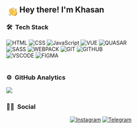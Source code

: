 <h2><img alt="Hello" src="https://raw.githubusercontent.com/AVS1508/AVS1508/master/assets/Hand%20Wave.gif" width='35' align="left" style="max-width:100%;"/> Hey there! I'm Khasan</h2>

<!-- <img alt="Night Coding" src="https://media.giphy.com/media/LmNwrBhejkK9EFP504/giphy.gif" align="right" height="190"/> -->

### 🛠 &nbsp;Tech Stack

![HTML](https://img.shields.io/badge/html5-05122A.svg?style=for-the-badge&logo=html5&logoColor=%23E34F26)
![CSS](https://img.shields.io/badge/css3-05122A.svg?style=for-the-badge&logo=css3&logoColor=%231572B6)
![JavaScript](https://img.shields.io/badge/javascript-05122A.svg?style=for-the-badge&logo=javascript&logoColor=%23F7DF1E)
![VUE](https://img.shields.io/badge/vuejs-05122A.svg?style=for-the-badge&logo=vue-dot-js&logoColor=%234FC08D)
![QUASAR](https://img.shields.io/badge/quasar-05122A.svg?style=for-the-badge&logo=quasar&logoColor=%238DD6F9)\
![SASS](https://img.shields.io/badge/SASS-05122A.svg?style=for-the-badge&logo=SASS&logoColor=SASS-hotpink)
![WEBPACK](https://img.shields.io/badge/webpack-05122A.svg?style=for-the-badge&logo=webpack&logoColor=%238DD6F9)
![GIT](https://img.shields.io/badge/git-05122A.svg?style=for-the-badge&logo=git&logoColor=%23F05033)
![GITHUB](https://img.shields.io/badge/github-05122A.svg?style=for-the-badge&logo=github&logoColor=white)\
![VSCODE](https://img.shields.io/badge/VisualStudioCode-05122A.svg?style=for-the-badge&logo=visual-studio-code&logoColor=0078d7)
![FIGMA](https://img.shields.io/badge/figma-05122A.svg?style=for-the-badge&logo=figma&logoColor=white) <br /><br />
 
 ### ⚙️ &nbsp;GitHub Analytics
 
<p align="left">
<a href="https://github.com/Amirovvv">
  <img height="180em" src="https://github-readme-stats-eight-theta.vercel.app/api/top-langs/?username=Amirovvv&layout=compact&langs_count=8&theme=algolia"/>
</a>
</p>

### 🤝🏻 &nbsp;Social

<p align="center">
<a href="https://www.instagram.com/a.amirovv/"><img alt="Instagram" src="https://img.shields.io/badge/@a.amirovv-%23E4405F.svg?style=for-the-badge&logo=Instagram&logoColor=white"/></a>
<a href="https://t.me/amirovvvvv">	<img alt="Telegram" src="https://img.shields.io/badge/@amirovvvvv-2CA5E0?style=for-the-badge&logo=telegram&logoColor=white" /></a>
</p>

  

